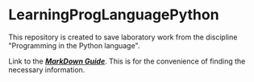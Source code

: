 # LearningProgLanguagePython
This repository is created to save laboratory work from the discipline "Programming in the Python language".

Link to the ___[MarkDown Guide](https://markdown.rozh2sch.org.ua/)___. 
This is for the convenience of finding the necessary information.
